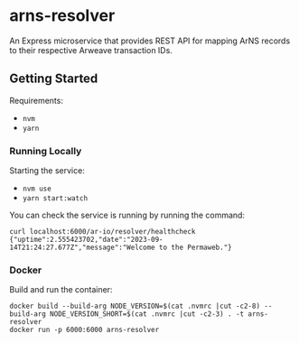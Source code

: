 # arns-resolver

An Express microservice that provides REST API for mapping ArNS records to their respective Arweave transaction IDs.

## Getting Started

Requirements:

- `nvm`
- `yarn`

### Running Locally

Starting the service:

- `nvm use`
- `yarn start:watch`

You can check the service is running by running the command:

```shell
curl localhost:6000/ar-io/resolver/healthcheck
{"uptime":2.555423702,"date":"2023-09-14T21:24:27.677Z","message":"Welcome to the Permaweb."}
```

### Docker

Build and run the container:

```shell
docker build --build-arg NODE_VERSION=$(cat .nvmrc |cut -c2-8) --build-arg NODE_VERSION_SHORT=$(cat .nvmrc |cut -c2-3) . -t arns-resolver
docker run -p 6000:6000 arns-resolver
```
